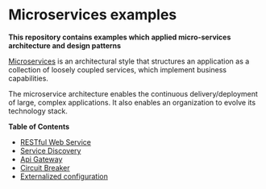 # Microservices examples

**This repository contains examples which applied micro-services architecture and design patterns**

[Microservices](https://martinfowler.com/articles/microservices.html) is an architectural style that structures an application as a collection of loosely coupled services, which implement business capabilities. 

The microservice architecture enables the continuous delivery/deployment of large, complex applications. It also enables an organization to evolve its technology stack.

**Table of Contents**

* [RESTful Web Service](rest/)
* [Service Discovery](service-discovery/)
* [Api Gateway](api-gateway/)
* [Circuit Breaker](circuit-breaker/)
* [Externalized configuration](config/) 
